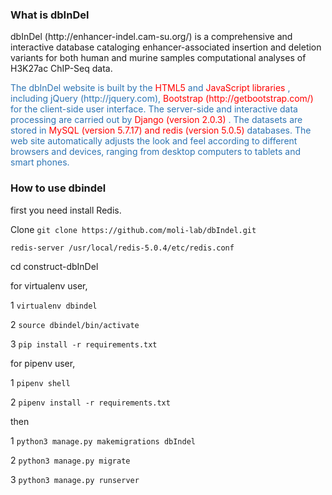 <h3>What is dbInDel</h3>
dbInDel (http://enhancer-indel.cam-su.org/) is a comprehensive and interactive database cataloging enhancer-associated insertion and deletion variants for both human and murine samples computational analyses of H3K27ac ChIP-Seq data.

<p style="color:#2E75B5">The dbInDel website is built by the <span style="color:red">HTML5</span>  and <span style="color:red">JavaScript libraries</span> , including jQuery (http://jquery.com), <span style="color:red">Bootstrap (http://getbootstrap.com/)</span>  for the client-side user interface. The server-side and interactive data processing are carried out by <span style="color:red">Django (version 2.0.3)</span> . The datasets are stored in <span style="color:red">MySQL (version 5.7.17) and redis (version 5.0.5)</span> databases. The web site automatically adjusts the look and feel according to different browsers and devices, ranging from desktop computers to tablets and smart phones.</p>
<h3>How to use dbindel</h3>
first you need install Redis.

Clone ``` git clone https://github.com/moli-lab/dbIndel.git ```

```redis-server /usr/local/redis-5.0.4/etc/redis.conf```

cd construct-dbInDel

for virtualenv user,

1 ```virtualenv dbindel```

2 ```source dbindel/bin/activate```

3 ```pip install -r requirements.txt```



for pipenv user,

1 ```pipenv shell```

2 ```pipenv install -r requirements.txt```

then

1 ```python3 manage.py makemigrations dbIndel```

2 ```python3 manage.py migrate```

3 ```python3 manage.py runserver```



